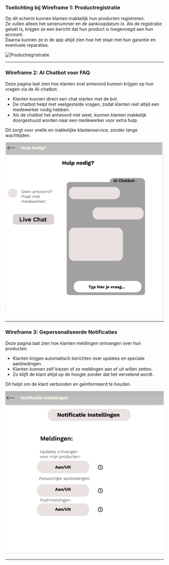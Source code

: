 ### Toelichting bij Wireframe 1: Productregistratie

Op dit scherm kunnen klanten makkelijk hun producten registreren.  
Ze vullen alleen het serienummer en de aankoopdatum in.
Als de registratie gelukt is, krijgen ze een bericht dat hun product is toegevoegd aan hun account.  
Daarna kunnen ze in de app altijd zien hoe het staat met hun garantie en eventuele reparaties.  

![Productregristratie](Wireframe_Productregristratie.png)



___
### Wireframe 2: AI Chatbot voor FAQ

Deze pagina laat zien hoe klanten snel antwoord kunnen krijgen op hun vragen via de AI-chatbot. 

- Klanten kunnen direct een chat starten met de bot.
- De chatbot helpt met veelgestelde vragen, zodat klanten niet altijd een medewerker nodig hebben.
- Als de chatbot het antwoord niet weet, kunnen klanten makkelijk doorgestuurd worden naar een medewerker voor extra hulp.

Dit zorgt voor snelle en makkelijke klantenservice, zonder lange wachttijden.

![Aichatbot](hulpnodig.png)

___
### Wireframe 3: Gepersonaliseerde Notificaties

Deze pagina laat zien hoe klanten meldingen ontvangen over hun producten.

- Klanten krijgen automatisch berichten over updates en speciale aanbiedingen.
- Klanten kunnen zelf kiezen of ze meldingen aan of uit willen zetten.
- Zo blijft de klant altijd op de hoogte zonder dat het vervelend wordt.

Dit helpt om de klant verbonden en geïnformeerd te houden.

![Instellingen](Notificatieinstellingen.png)
___


